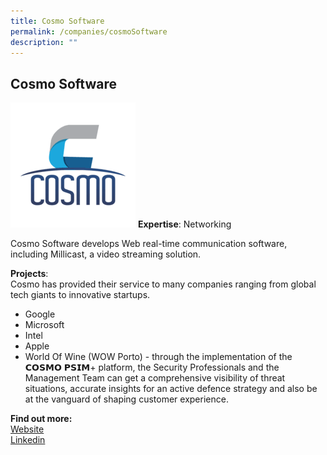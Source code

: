 ```yaml
---
title: Cosmo Software
permalink: /companies/cosmoSoftware
description: ""
---
```

## Cosmo Software

![Alt text for image on Isomer site](/images/companies/Cosmo.png)
**Expertise**: Networking

Cosmo Software develops Web real-time communication software, including Millicast, a video streaming solution.

**Projects**: \
Cosmo has provided their service to many companies ranging from global tech giants to innovative startups. 

* Google
* Microsoft
* Intel
* Apple
* World Of Wine (WOW Porto) - through the implementation of the 𝗖𝗢𝗦𝗠𝗢 𝗣𝗦𝗜𝗠+ platform, the Security Professionals and the Management Team can get a comprehensive visibility of threat situations, accurate insights for an active defence strategy and also be at the vanguard of shaping customer experience.



**Find out more:** \
[Website](https://cosmosoftware.io/)\
[Linkedin](https://www.linkedin.com/company/cosmo-software/)